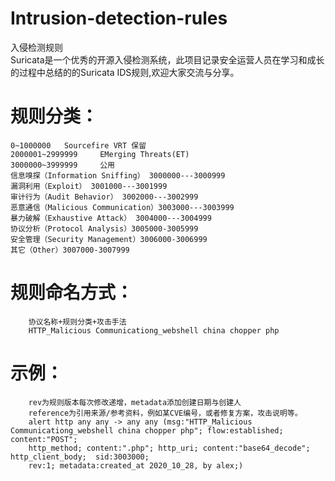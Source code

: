 # Intrusion-detection-rules
入侵检测规则<br>
Suricata是一个优秀的开源入侵检测系统，此项目记录安全运营人员在学习和成长的过程中总结的的Suricata IDS规则,欢迎大家交流与分享。 

# 规则分类：
    0~1000000   Sourcefire VRT 保留
    2000001~2999999     EMerging Threats(ET)
    3000000~3999999     公用
    信息嗅探（Information Sniffing） 3000000---3000999
    漏洞利用（Exploit） 3001000---3001999
    审计行为（Audit Behavior） 3002000---3002999
    恶意通信（Malicious Communication）3003000---3003999
    暴力破解（Exhaustive Attack） 3004000---3004999
    协议分析（Protocol Analysis）3005000-3005999
    安全管理（Security Management）3006000-3006999
    其它（Other）3007000-3007999
# 规则命名方式：
        协议名称+规则分类+攻击手法
        HTTP_Malicious Communicationg_webshell china chopper php
# 示例：
        rev为规则版本每次修改递增，metadata添加创建日期与创建人
        reference为引用来源/参考资料，例如某CVE编号，或者修复方案，攻击说明等。
        alert http any any -> any any (msg:"HTTP_Malicious Communicationg_webshell china chopper php"; flow:established; content:"POST";
        http_method; content:".php"; http_uri; content:"base64_decode"; http_client_body;  sid:3003000; 
        rev:1; metadata:created_at 2020_10_28, by alex;)

